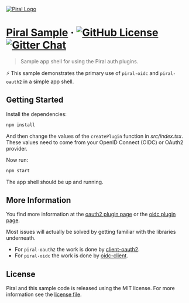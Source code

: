 [![Piral Logo](https://github.com/smapiot/piral/raw/develop/docs/assets/logo.png)](https://piral.io)

# [Piral Sample](https://piral.io) &middot; [![GitHub License](https://img.shields.io/badge/license-MIT-blue.svg)](https://github.com/smapiot/piral/blob/main/LICENSE) [![Gitter Chat](https://badges.gitter.im/gitterHQ/gitter.png)](https://gitter.im/piral-io/community)

> Sample app shell for using the Piral auth plugins. 

:zap: This sample demonstrates the primary use of `piral-oidc` and `piral-oauth2` in a simple app shell.

## Getting Started

Install the dependencies:

```sh
npm install
```

And then change the values of the `createPlugin` function in *src/index.tsx*. These values need to come from your OpenID Connect (OIDC) or OAuth2 provider.

Now run:

```sh
npm start
```

The app shell should be up and running.

## More Information

You find more information at the [oauth2 plugin page](https://docs.piral.io/plugins/piral-oauth2) or the [oidc plugin page](https://docs.piral.io/plugins/piral-oidc).

Most issues will actually be solved by getting familiar with the libraries underneath.

- For `piral-oauth2` the work is done by [client-oauth2](https://www.npmjs.com/package/client-oauth2).
- For `piral-oidc` the work is done by [oidc-client](https://www.npmjs.com/package/oidc-client).

## License

Piral and this sample code is released using the MIT license. For more information see the [license file](./LICENSE).
